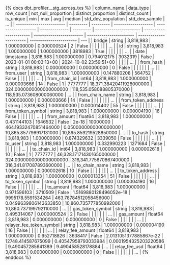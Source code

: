 {% docs dbt_profiler__stg_across_txs  %}
| column_name              | data_type | row_count | not_null_proportion | distinct_proportion | distinct_count | is_unique | min                    | max                    |                      avg |                  median |      std_dev_population |          std_dev_sample | ... |
| ------------------------ | --------- | --------- | ------------------- | ------------------- | -------------- | --------- | ---------------------- | ---------------------- | ------------------------ | ----------------------- | ----------------------- | ----------------------- | --- |
| bridge                   | string    | 3,818,983 |         1.000000000 |         0.000000524 |              2 |     False |                        |                        |                          |                         |                         |                         | ... |
| id                       | string    | 3,818,983 |         1.000000000 |         1.000000000 |        3818983 |      True |                        |                        |                          |                         |                         |                         | ... |
| date                     | timestamp | 3,818,983 |         1.000000000 |         0.794012175 |        3032319 |     False | 2023-01-01 00:03:13+00 | 2024-10-02 23:59:51+00 |                          |                         |                         |                         | ... |
| from_hash                | string    | 3,818,983 |         0.000000000 |         0.000000000 |              0 |     False |                        |                        |                          |                         |                         |                         | ... |
| from_user                | string    | 3,818,983 |         1.000000000 |         0.147880208 |         564752 |     False |                        |                        |                          |                         |                         |                         | ... |
| from_chain_id            | int64     | 3,818,983 |         1.000000000 |         0.000003666 |             14 |     False | 1                      | 7777777                | 18,371.38420411928000000 | 324.0000000000000000000 | 118,535.058088805370000 | 118,535.073608000060000 | ... |
| from_chain_name          | string    | 3,818,983 |         1.000000000 |         0.000003666 |             14 |     False |                        |                        |                          |                         |                         |                         | ... |
| from_token_address       | string    | 3,818,983 |         1.000000000 |         0.000014402 |             55 |     False |                        |                        |                          |                         |                         |                         | ... |
| from_token_symbol        | string    | 3,818,983 |         1.000000000 |         0.000004190 |             16 |     False |                        |                        |                          |                         |                         |                         | ... |
| from_amount              | float64   | 3,818,983 |         1.000000000 |         0.431144103 |        1646532 |     False | 2e-18                  | 10000000               |    464.19332470851464000 |   0.0500000000000000000 |  10,865.857796917131000 |  10,865.859219528850000 | ... |
| to_hash                  | string    | 3,818,983 |         1.000000000 |         0.874329632 |        3339050 |     False |                        |                        |                          |                         |                         |                         | ... |
| to_user                  | string    | 3,818,983 |         1.000000000 |         0.332990223 |        1271684 |     False |                        |                        |                          |                         |                         |                         | ... |
| to_chain_id              | int64     | 3,818,983 |         1.000000000 |         0.000002618 |             10 |     False | 1                      | 7777777                | 46,328.17171430165000000 | 324.0000000000000000000 | 316,341.775670867400000 | 316,341.817087893600000 | ... |
| to_chain_name            | string    | 3,818,983 |         1.000000000 |         0.000002618 |             10 |     False |                        |                        |                          |                         |                         |                         | ... |
| to_token_address         | string    | 3,818,983 |         1.000000000 |         0.000013354 |             51 |     False |                        |                        |                          |                         |                         |                         | ... |
| to_token_symbol          | string    | 3,818,983 |         1.000000000 |         0.000004190 |             16 |     False |                        |                        |                          |                         |                         |                         | ... |
| to_amount                | float64   | 3,818,983 |         1.000000000 |         0.971596103 |        3710509 |     False | 1.5169880128496052e-18 | 9995178.5591534264     |    463.78784512058456000 |   0.0499639806143633850 |  10,860.735777850992000 |  10,860.737199792110000 | ... |
| gas_token_symbol         | string    | 3,818,983 |         0.495314067 |         0.000000524 |              2 |     False |                        |                        |                          |                         |                         |                         | ... |
| gas_amount               | float64   | 3,818,983 |         0.000000000 |         0.000000000 |              0 |     False |                        |                        |                          |                         |                         |                         | ... |
| relayer_fee_token_symbol | string    | 3,818,983 |         1.000000000 |         0.000004190 |             16 |     False |                        |                        |                          |                         |                         |                         | ... |
| relay_fee_amount         | float64   | 3,818,983 |         1.000000000 |         0.952718826 |        3638417 |     False | 2.0131051377885867e-22 | 12748.414587675099     |      0.40547958793033984 |   0.0001954325203220586 |       9.490457285641389 |       9.490458528178884 | ... |
| relay_fee_usd            | float64   | 3,818,983 |         0.000000000 |         0.000000000 |              0 |     False |                        |                        |                          |                         |                         |                         | ... |
{% enddocs %}